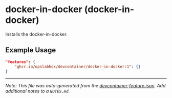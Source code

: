 
# docker-in-docker (docker-in-docker)

Installs the docker-in-docker.

## Example Usage

```json
"features": {
    "ghcr.io/opslabhqx/devcontainer/docker-in-docker:1": {}
}
```





---

_Note: This file was auto-generated from the [devcontainer-feature.json](https://github.com/opslabhqx/devcontainer/blob/main/src/features/docker-in-docker/devcontainer-feature.json).  Add additional notes to a `NOTES.md`._
